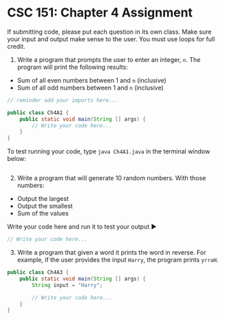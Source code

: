 # CSC 151: Chapter 4 Assignment

If submitting code, please put each question in its own class. Make sure your input and output make sense to the user. You must use loops for full credit.

1. Write a program that prompts the user to enter an integer, `n`. The program will print the following results:

- Sum of all even numbers between 1 and `n` (inclusive)
- Sum of all odd numbers between 1 and `n` (inclusive)

```java | {type: 'file', path: '/ljkassler/ch3/Ch4A1.java'}
// reminder add your imports here...

public class Ch4A1 {
    public static void main(String [] args) {
        // Write your code here...
    }
}
```

To test running your code, type `java Ch4A1.java` in the terminal window below:

``` | {type: 'terminal'}
```


2. Write a program that will generate 10 random numbers. With those numbers:

- Output the largest
- Output the smallest
- Sum of the values

Write your code here and run it to test your output ▶️

```java | {type: 'script'}
// Write your code here...

```

3. Write a program that given a word it prints the word in reverse. For example, if the user provides the input `Harry`, the program prints `yrraH`.

```java | {type: 'script'}
public class Ch4A3 {
    public static void main(String [] args) {
        String input = "Harry";

        // Write your code here...
    }
}
```
